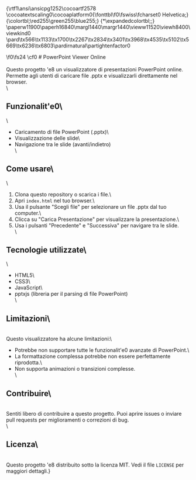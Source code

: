 {\rtf1\ansi\ansicpg1252\cocoartf2578
\cocoatextscaling0\cocoaplatform0{\fonttbl\f0\fswiss\fcharset0 Helvetica;}
{\colortbl;\red255\green255\blue255;}
{\*\expandedcolortbl;;}
\paperw11900\paperh16840\margl1440\margr1440\vieww11520\viewh8400\viewkind0
\pard\tx566\tx1133\tx1700\tx2267\tx2834\tx3401\tx3968\tx4535\tx5102\tx5669\tx6236\tx6803\pardirnatural\partightenfactor0

\f0\fs24 \cf0 # PowerPoint Viewer Online\
\
Questo progetto \'e8 un visualizzatore di presentazioni PowerPoint online. Permette agli utenti di caricare file .pptx e visualizzarli direttamente nel browser.\
\
## Funzionalit\'e0\
\
- Caricamento di file PowerPoint (.pptx)\
- Visualizzazione delle slide\
- Navigazione tra le slide (avanti/indietro)\
\
## Come usare\
\
1. Clona questo repository o scarica i file.\
2. Apri `index.html` nel tuo browser.\
3. Usa il pulsante "Scegli file" per selezionare un file .pptx dal tuo computer.\
4. Clicca su "Carica Presentazione" per visualizzare la presentazione.\
5. Usa i pulsanti "Precedente" e "Successiva" per navigare tra le slide.\
\
## Tecnologie utilizzate\
\
- HTML5\
- CSS3\
- JavaScript\
- pptxjs (libreria per il parsing di file PowerPoint)\
\
## Limitazioni\
\
Questo visualizzatore ha alcune limitazioni:\
- Potrebbe non supportare tutte le funzionalit\'e0 avanzate di PowerPoint.\
- La formattazione complessa potrebbe non essere perfettamente riprodotta.\
- Non supporta animazioni o transizioni complesse.\
\
## Contribuire\
\
Sentiti libero di contribuire a questo progetto. Puoi aprire issues o inviare pull requests per miglioramenti o correzioni di bug.\
\
## Licenza\
\
Questo progetto \'e8 distribuito sotto la licenza MIT. Vedi il file `LICENSE` per maggiori dettagli.}